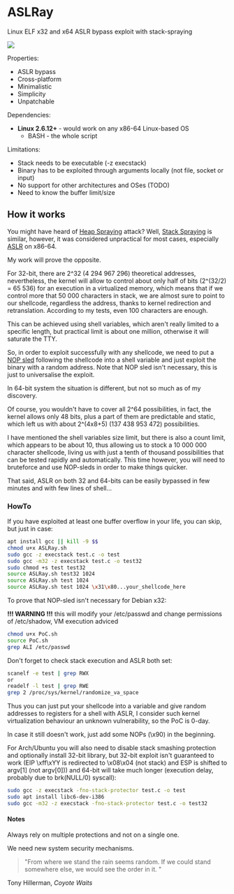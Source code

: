# ASLRay
Linux ELF x32 and x64 ASLR bypass exploit with stack-spraying

![](https://i.imgur.com/mBuqu8J.jpg)

Properties:
* ASLR bypass
* Cross-platform
* Minimalistic
* Simplicity
* Unpatchable

Dependencies:
* **Linux 2.6.12+** - would work on any x86-64 Linux-based OS
	- BASH - the whole script

Limitations:
* Stack needs to be executable (-z execstack)
* Binary has to be exploited through arguments locally (not file, socket or input)
* No support for other architectures and OSes (TODO)
* Need to know the buffer limit/size

## How it works
You might have heard of [Heap Spraying](https://www.corelan.be/index.php/2011/12/31/exploit-writing-tutorial-part-11-heap-spraying-demystified/) attack? Well, [Stack Spraying](http://j00ru.vexillium.org/?p=769) is similar, however, it was considered unpractical for most cases, especially [ASLR](https://en.wikipedia.org/wiki/Address_space_layout_randomization) on x86-64.

My work will prove the opposite.

For 32-bit, there are 2^32 (4 294 967 296) theoretical addresses, nevertheless, the kernel will allow to control about only half of bits (2^(32/2) = 65 536) for an execution in a virtualized memory, which means that if we control more that 50 000 characters in stack, we are almost sure to point to our shellcode, regardless the address, thanks to kernel redirection and retranslation. According to my tests, even 100 characters are enough.

This can be achieved using shell variables, which aren't really limited to a specific length, but practical limit is about one million, otherwise it will saturate the TTY.

So, in order to exploit successfully with any shellcode, we need to put a [NOP sled](https://en.wikipedia.org/wiki/NOP_slide) following the shellcode into a shell variable and just exploit the binary with a random address. Note that NOP sled isn't necessary, this is just to universalise the exploit.


In 64-bit system the situation is different, but not so much as of my discovery.

Of course, you wouldn't have to cover all 2^64 possibilities, in fact, the kernel allows only 48 bits, plus a part of them are predictable and static, which left us with about 2^(4x8+5) (137 438 953 472) possibilities.

I have mentioned the shell variables size limit, but there is also a count limit, which appears to be about 10, thus allowing us to stock a 10 000 000 character shellcode, living us with just a tenth of thousand possibilities that can be tested rapidly and automatically. This time however, you will need to bruteforce and use NOP-sleds in order to make things quicker.

That said, ASLR on both 32 and 64-bits can be easily bypassed in few minutes and with few lines of shell...

### HowTo

If you have exploited at least one buffer overflow in your life, you can skip, but just in case:
```bash
apt install gcc || kill -9 $$
chmod u+x ASLRay.sh
sudo gcc -z execstack test.c -o test
sudo gcc -m32 -z execstack test.c -o test32
sudo chmod +s test test32
source ASLRay.sh test32 1024
source ASLRay.sh test 1024
source ASLRay.sh test 1024 \x31\x80...your_shellcode_here
```
To prove that NOP-sled isn't necessary for Debian x32:

**!!! WARNING !!!** this will modify your /etc/passwd and change permissions of /etc/shadow, VM execution adviced
```bash
chmod u+x PoC.sh
source PoC.sh
grep ALI /etc/passwd
```
Don't forget to check stack execution and ASLR both set:
```bash
scanelf -e test | grep RWX
or
readelf -l test | grep RWE
grep 2 /proc/sys/kernel/randomize_va_space
```
Thus you can just put your shellcode into a variable and give random addresses to registers for a shell with ASLR, I consider such kernel virtualization behaviour an unknown vulnerability, so the PoC is 0-day.

In case it still doesn't work, just add some NOPs (\x90) in the beginning.


For Arch/Ubuntu you will also need to disable stack smashing protection and optionally install 32-bit library, but 32-bit exploit isn't guaranteed to work (EIP \xff\xYY is redirected to \x08\x04 (not stack) and ESP is shifted to argv[1] (not argv[0])) and 64-bit will take much longer (execution delay, probably due to brk(NULL/0) syscall):
```bash
sudo gcc -z execstack -fno-stack-protector test.c -o test
sudo apt install libc6-dev-i386
sudo gcc -m32 -z execstack -fno-stack-protector test.c -o test32 
```

#### Notes

Always rely on multiple protections and not on a single one.

We need new system security mechanisms.

> "From where we stand the rain seems random. If we could stand somewhere else, we would see the order in it. "

Tony Hillerman, *Coyote Waits*
